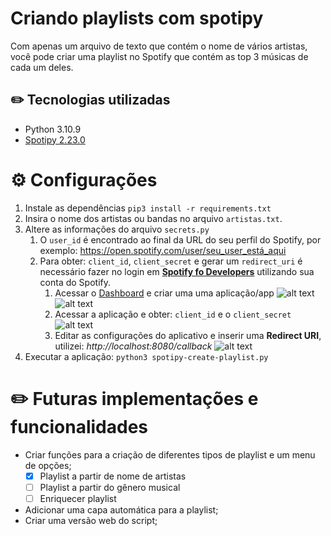 # Criando playlists com spotipy

Com apenas um arquivo de texto que contém o nome de vários artistas, você pode criar uma playlist no Spotify que contém as top 3 músicas de cada um deles. 

## ✏️ Tecnologias utilizadas
* Python 3.10.9
* [Spotipy 2.23.0](https://spotipy.readthedocs.io/en/2.19.0/)

# ⚙️ Configurações
1. Instale as dependências `pip3 install -r requirements.txt`
2. Insira o nome dos artistas ou bandas no arquivo `artistas.txt`.
3. Altere as informações do arquivo ```secrets.py```
   1. O `user_id` é encontrado ao final da URL do seu perfil do Spotify, por exemplo: https://open.spotify.com/user/seu_user_está_aqui
   2. Para obter: `client_id`, `client_secret` e gerar um `redirect_uri` é necessário fazer no login em [**Spotify fo Developers**](https://developer.spotify.com/dashboard/login) utilizando sua conta do Spotify.
      1. Acessar o [Dashboard](https://developer.spotify.com/dashboard/applications) e criar uma uma aplicação/app 
         ![alt text](https://1.bp.blogspot.com/-2HyMxEQCMbg/YXwgSOWDLTI/AAAAAAAALcE/_9RoB0mnI0okZEWDrZyAREJJQ0lCi-Q_wCLcBGAsYHQ/s1347/Screenshot%2B2021-10-29%2Bat%2B13-12-09%2BMy%2BDashboard%2BSpotify%2Bfor%2BDevelopers.png)
         ![alt text](https://1.bp.blogspot.com/-omkrJ5ZkoAs/YXwgSHc3YlI/AAAAAAAALcI/8xudZoz3OTg7rdAdLpn6WVilUFCmYa8zwCLcBGAsYHQ/s793/Screenshot%2B2021-10-29%2Bat%2B13-13-44%2BMy%2BDashboard%2BSpotify%2Bfor%2BDevelopers.png)
      2. Acessar a aplicação e obter: `client_id` e o `client_secret`
         ![alt text](https://lh3.googleusercontent.com/-0upB7IdnhYw/YXwhwEuEoHI/AAAAAAAALcc/IN_dUfmvMJMZF9qjvobg_Unhbj_wCzfsACLcBGAsYHQ/pixelado_oficial.png)
      3. Editar as configurações do aplicativo e inserir uma **Redirect URI**, utilizei: *http://localhost:8080/callback*
         ![alt text](https://1.bp.blogspot.com/-QXHsGCKShOY/YXwgSNn6pqI/AAAAAAAALcQ/Of98UbeUnO0lcXQNowwCG4AJbufsXef6wCLcBGAsYHQ/s549/Screenshot%2B2021-10-29%2Bat%2B13-15-41%2BMy%2BDashboard%2BSpotify%2Bfor%2BDevelopers.png)
4. Executar a aplicação: `python3 spotipy-create-playlist.py`

# ✏️ Futuras implementações e funcionalidades
- Criar funções para a criação de diferentes tipos de playlist e um menu de opções;
   - [x] Playlist a partir de nome de artistas
   - [ ] Playlist a partir do gênero musical
   - [ ] Enriquecer playlist
- Adicionar uma capa automática para a playlist;
- Criar uma versão web do script;
